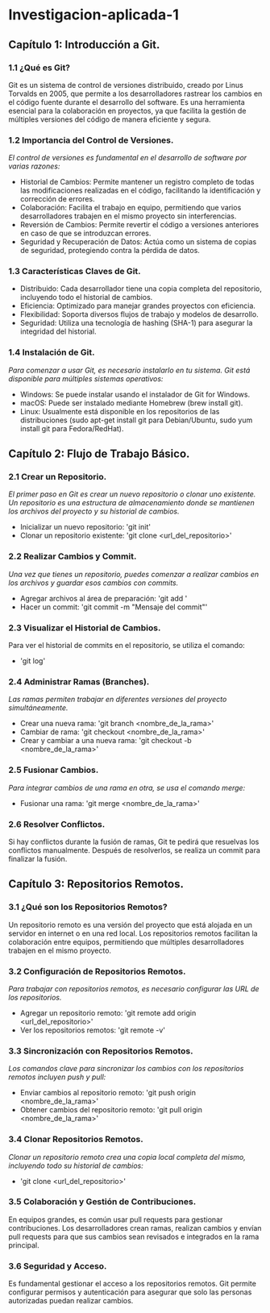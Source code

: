 # Investigacion-aplicada-1

## Capítulo 1: Introducción a Git.

### 1.1 ¿Qué es Git?
Git es un sistema de control de versiones distribuido, creado por Linus Torvalds en 2005, que permite a los desarrolladores rastrear los cambios en el código fuente durante el desarrollo del software. Es una herramienta esencial para la colaboración en proyectos, ya que facilita la gestión de múltiples versiones del código de manera eficiente y segura.

### 1.2 Importancia del Control de Versiones.
*El control de versiones es fundamental en el desarrollo de software por varias razones:*

- Historial de Cambios: Permite mantener un registro completo de todas las modificaciones realizadas en el código, facilitando la identificación y corrección de errores.
- Colaboración: Facilita el trabajo en equipo, permitiendo que varios desarrolladores trabajen en el mismo proyecto sin interferencias.
- Reversión de Cambios: Permite revertir el código a versiones anteriores en caso de que se introduzcan errores.
- Seguridad y Recuperación de Datos: Actúa como un sistema de copias de seguridad, protegiendo contra la pérdida de datos.

### 1.3 Características Claves de Git.
- Distribuido: Cada desarrollador tiene una copia completa del repositorio, incluyendo todo el historial de cambios.
- Eficiencia: Optimizado para manejar grandes proyectos con eficiencia.
- Flexibilidad: Soporta diversos flujos de trabajo y modelos de desarrollo.
- Seguridad: Utiliza una tecnología de hashing (SHA-1) para asegurar la integridad del historial.

### 1.4 Instalación de Git.
*Para comenzar a usar Git, es necesario instalarlo en tu sistema. Git está disponible para múltiples sistemas operativos:*
- Windows: Se puede instalar usando el instalador de Git for Windows.
- macOS: Puede ser instalado mediante Homebrew (brew install git).
- Linux: Usualmente está disponible en los repositorios de las distribuciones (sudo apt-get install git para Debian/Ubuntu, sudo yum install git para Fedora/RedHat).

## Capítulo 2: Flujo de Trabajo Básico.

### 2.1 Crear un Repositorio.
*El primer paso en Git es crear un nuevo repositorio o clonar uno existente. Un repositorio es una estructura de almacenamiento donde se mantienen los archivos del proyecto y su historial de cambios.*
- Inicializar un nuevo repositorio: 'git init'
- Clonar un repositorio existente: 'git clone <url_del_repositorio>'

### 2.2 Realizar Cambios y Commit.
*Una vez que tienes un repositorio, puedes comenzar a realizar cambios en los archivos y guardar esos cambios con commits.*
- Agregar archivos al área de preparación: 'git add <archivo>'
- Hacer un commit: 'git commit -m "Mensaje del commit"'

### 2.3 Visualizar el Historial de Cambios.
Para ver el historial de commits en el repositorio, se utiliza el comando:
- 'git log'

### 2.4 Administrar Ramas (Branches).
*Las ramas permiten trabajar en diferentes versiones del proyecto simultáneamente.*
- Crear una nueva rama: 'git branch <nombre_de_la_rama>'
- Cambiar de rama: 'git checkout <nombre_de_la_rama>'
- Crear y cambiar a una nueva rama: 'git checkout -b <nombre_de_la_rama>'

### 2.5 Fusionar Cambios.
*Para integrar cambios de una rama en otra, se usa el comando merge:*
- Fusionar una rama: 'git merge <nombre_de_la_rama>'

### 2.6 Resolver Conflictos.
Si hay conflictos durante la fusión de ramas, Git te pedirá que resuelvas los conflictos manualmente. Después de resolverlos, se realiza un commit para finalizar la fusión.

## Capítulo 3: Repositorios Remotos.

### 3.1 ¿Qué son los Repositorios Remotos?
Un repositorio remoto es una versión del proyecto que está alojada en un servidor en internet o en una red local. Los repositorios remotos facilitan la colaboración entre equipos, permitiendo que múltiples desarrolladores trabajen en el mismo proyecto.

### 3.2 Configuración de Repositorios Remotos.
*Para trabajar con repositorios remotos, es necesario configurar las URL de los repositorios.*
- Agregar un repositorio remoto: 'git remote add origin <url_del_repositorio>'
- Ver los repositorios remotos: 'git remote -v'

### 3.3 Sincronización con Repositorios Remotos.
*Los comandos clave para sincronizar los cambios con los repositorios remotos incluyen push y pull:*
- Enviar cambios al repositorio remoto: 'git push origin <nombre_de_la_rama>'
- Obtener cambios del repositorio remoto: 'git pull origin <nombre_de_la_rama>'

### 3.4 Clonar Repositorios Remotos.
*Clonar un repositorio remoto crea una copia local completa del mismo, incluyendo todo su historial de cambios:*
- 'git clone <url_del_repositorio>'

### 3.5 Colaboración y Gestión de Contribuciones.
En equipos grandes, es común usar pull requests para gestionar contribuciones. Los desarrolladores crean ramas, realizan cambios y envían pull requests para que sus cambios sean revisados e integrados en la rama principal.

### 3.6 Seguridad y Acceso.
Es fundamental gestionar el acceso a los repositorios remotos. Git permite configurar permisos y autenticación para asegurar que solo las personas autorizadas puedan realizar cambios.
